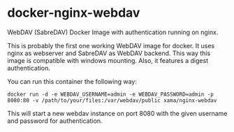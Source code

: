 # docker-nginx-webdav
WebDAV (SabreDAV) Docker Image with authentication running on nginx.

This is probably the first one working WebDAV image for docker.
It uses nginx as webserver and SabreDAV as WebDAV backend. This way this image is compatible with windows mounting.
Also, it features a digest authentication.

You can run this container the following way:

````docker run -d -e WEBDAV_USERNAME=admin -e WEBDAV_PASSWORD=admin -p 8080:80 -v /path/to/your/files:/var/webdav/public xama/nginx-webdav````

This will start a new webdav instance on port 8080 with the given username and password for authentication.

